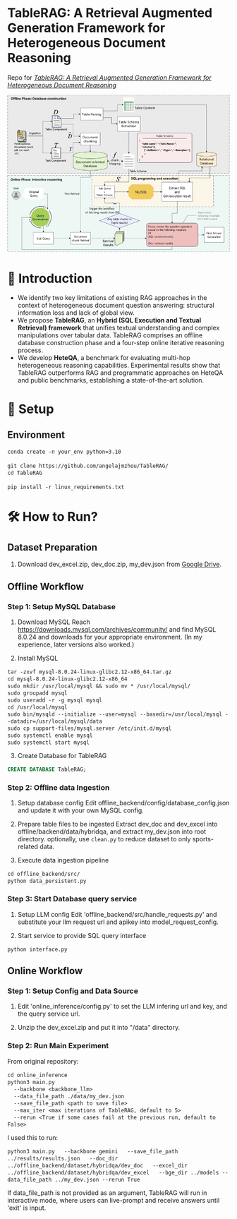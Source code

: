 # TableRAG: A Retrieval Augmented Generation Framework for Heterogeneous Document Reasoning

Repo for _[TableRAG: A Retrieval Augmented Generation Framework for Heterogeneous Document Reasoning](https://github.com/yxh-y/TableRAG/)_  

![Main Architecture](./figures/Main%20structure.png)

# 📌 Introduction

- We identify two key limitations of existing RAG approaches in the context of heterogeneous document question answering: structural information loss and lack of global view. 
- We propose **TableRAG**, an **Hybrid (SQL Execution and Textual Retrieval) framework** that unifies textual understanding and complex manipulations over tabular data. TableRAG comprises an offline database construction phase and a four-step online iterative reasoning process.
- We develop **HeteQA**, a benchmark for evaluating multi-hop heterogeneous reasoning capabilities. Experimental results show that TableRAG outperforms RAG and programmatic approaches on HeteQA and public benchmarks, establishing a state-of-the-art solution.

# 🔎 Setup

## Environment
```
conda create -n your_env python=3.10

git clone https://github.com/angelajmzhou/TableRAG/
cd TableRAG

pip install -r linux_requirements.txt
```

# 🛠 How to Run?

## Dataset Preparation
1. Download dev_excel.zip, dev_doc.zip, my_dev.json from [Google Drive](https://drive.google.com/drive/folders/1Pea6kiUZv0UP8k7Ohv19KorBdBaUrouE?usp=drive_link).

## Offline Workflow

### Step 1: Setup MySQL Database

1. Download MySQL
Reach https://downloads.mysql.com/archives/community/ and find MySQL 8.0.24 and downloads for your appropriate environment.
(In my experience, later versions also worked.)

2. Install MySQL
```
tar -zxvf mysql-8.0.24-linux-glibc2.12-x86_64.tar.gz
cd mysql-8.0.24-linux-glibc2.12-x86_64
sudo mkdir /usr/local/mysql && sudo mv * /usr/local/mysql/
sudo groupadd mysql
sudo useradd -r -g mysql mysql
cd /usr/local/mysql
sudo bin/mysqld --initialize --user=mysql --basedir=/usr/local/mysql --datadir=/usr/local/mysql/data
sudo cp support-files/mysql.server /etc/init.d/mysql
sudo systemctl enable mysql
sudo systemctl start mysql
```
3. Create Database for TableRAG
```sql
CREATE DATABASE TableRAG;
```

### Step 2: Offline data Ingestion

1. Setup database config 
Edit offline_backend/config/database_config.json and update it with your own MySQL config.

2. Prepare table files to be ingested
Extract dev_doc and dev_excel into offline/backend/data/hybridqa, and extract my_dev.json into root directory.
optionally, use `clean.py` to reduce dataset to only sports-related data.

4. Execute data ingestion pipeline
```
cd offline_backend/src/
python data_persistent.py
```

### Step 3: Start Database query service

1. Setup LLM config
Edit 'offline_backend/src/handle_requests.py' and substitute your llm request url and apikey into model_request_config.

2. Start service to provide SQL query interface

```
python interface.py
```

## Online Workflow

### Step 1: Setup Config and Data Source

1. Edit 'online_inference/config.py' to set the LLM infering url and key, and the query service url.
   
3. Unzip the dev_excel.zip and put it into "/data" directory.

### Step 2: Run Main Experiment

From original repository:
```
cd online_inference
python3 main.py
  --backbone <backbone_llm>
  --data_file_path ./data/my_dev.json
  --save_file_path <path to save file>
  --max_iter <max iterations of TableRAG, default to 5>
  --rerun <True if some cases fail at the previous run, default to False> 
```

I used this to run:
```
python3 main.py   --backbone gemini   --save_file_path ../results/results.json   --doc_dir ../offline_backend/dataset/hybridqa/dev_doc   --excel_dir ../offline_backend/dataset/hybridqa/dev_excel   --bge_dir ../models --data_file_path ../my_dev.json --rerun True
```

If data_file_path is not provided as an argument, TableRAG will run in interactive mode, where users can live-prompt and receive answers until 'exit' is input.

